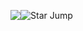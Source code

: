 <img style="float: left" src="http://bestanimations.com/Signs&Shapes/Stars/animated-gold-star25.gif#.XjIW8DV8E7A.link"> Star Jump  <img style="float: left" src="http://bestanimations.com/Signs&Shapes/Stars/animated-gold-star25.gif#.XjIW8DV8E7A.link"></div>




